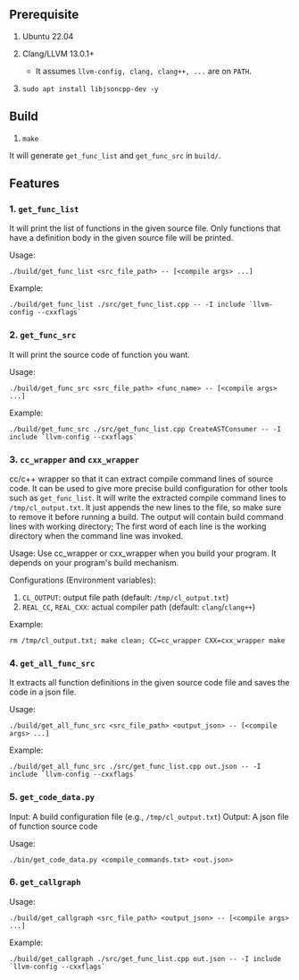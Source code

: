 ## Prerequisite

1. Ubuntu 22.04

2. Clang/LLVM 13.0.1+
    * It assumes `llvm-config, clang, clang++, ...` are on `PATH`.

3. `sudo apt install libjsoncpp-dev -y`

## Build
1. `make`

It will generate `get_func_list` and `get_func_src` in `build/`.

## Features

### 1. `get_func_list`

It will print the list of functions in the given source file.
Only functions that have a definition body in the given source file will be printed.

Usage:
```
./build/get_func_list <src_file_path> -- [<compile args> ...]
```

Example:
```
./build/get_func_list ./src/get_func_list.cpp -- -I include `llvm-config --cxxflags`
```


### 2. `get_func_src`

It will print the source code of function you want.

Usage:
```
./build/get_func_src <src_file_path> <func_name> -- [<compile args> ...]
```

Example:
```
./build/get_func_src ./src/get_func_list.cpp CreateASTConsumer -- -I include `llvm-config --cxxflags`
```

### 3. `cc_wrapper` and `cxx_wrapper`

cc/c++ wrapper so that it can extract compile command lines of source code.
It can be used to give more precise build configuration for other tools such as `get_func_list`.
It will write the extracted compile command lines to `/tmp/cl_output.txt`.
It just appends the new lines to the file, so make sure to remove it before running a build.
The output will contain build command lines with working directory;
The first word of each line is the working directory when the command line was invoked.

Usage:
Use cc_wrapper or cxx_wrapper when you build your program. It depends on your program's build mechanism.

Configurations (Environment variables):
1. `CL_OUTPUT`: output file path (default: `/tmp/cl_output.txt`)
2. `REAL_CC`, `REAL_CXX`: actual compiler path (default: `clang`/`clang++`)

Example:
```
rm /tmp/cl_output.txt; make clean; CC=cc_wrapper CXX=cxx_wrapper make
```


### 4. `get_all_func_src`

It extracts all function definitions in the given source code file and saves the code in a json file.

Usage:
```
./build/get_all_func_src <src_file_path> <output_json> -- [<compile args> ...]
```

Example:
```
./build/get_all_func_src ./src/get_func_list.cpp out.json -- -I include `llvm-config --cxxflags`
```

### 5. `get_code_data.py`

Input: A build configuration file (e.g., `/tmp/cl_output.txt`)
Output: A json file of function source code

Usage:
```
./bin/get_code_data.py <compile_commands.txt> <out.json>
```

### 6. `get_callgraph`

Usage:
```
./build/get_callgraph <src_file_path> <output_json> -- [<compile args> ...]
```

Example:
```
./build/get_callgraph ./src/get_func_list.cpp out.json -- -I include `llvm-config --cxxflags`
```